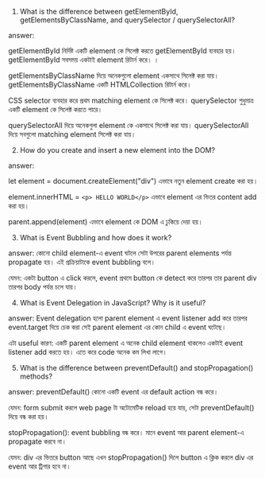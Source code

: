 1. What is the difference between getElementById, getElementsByClassName, and querySelector / querySelectorAll?

answer:
<!-- getElementById: -->
getElementById নির্দিষ্ট একটি element কে সিলেক্ট করতে getElementById ব্যবহার হয়। getElementById সবসময় একটাই element রিটার্ন করে। ।

<!-- getElementsByClassName -->
getElementsByClassName দিয়ে অনেকগুলো element একসাথে সিলেক্ট করা যায়। getElementsByClassName একটি HTMLCollection রিটার্ন করে। 


<!-- querySelector -->
CSS selector ব্যবহার করে প্রথম matching element কে সিলেক্ট করে। querySelector শুধুমাত্র একটি element কে সিলেক্ট করতে পারে। 


<!-- querySelectorAll -->
querySelectorAll দিয়ে অনেকগুলা element কে একসাথে সিলেক্ট করা যায়।
querySelectorAll দিয়ে সবগুলো matching element সিলেক্ট করা যায়।










2. How do you create and insert a new element into the DOM?

answer:
<!-- element create -->
let element = document.createElement("div") এভাবে নতুন element create করা হয়।

<!-- element এর ভিতর content add করা  -->
element.innerHTML = `<p> HELLO WORLD</p>` এভাবে element এর ভিতর content add করা হয়।

<!-- insert করা -->
parent.append(element) এভাবে element কে DOM এ  ঢুকিয়ে দেয়া হয়।










3. What is Event Bubbling and how does it work?

answer:
কোনো child element-এ event ঘটলে সেটা উপরের parent elements পর্যন্ত propagate হয়।
এই প্রক্রিয়াটাকে event bubbling বলে।

যেমন: 
একটা button এ click করলে, event প্রথমে button কে detect করে  তারপর তার parent div তারপর body পর্যন্ত চলে যায়।  










4. What is Event Delegation in JavaScript? Why is it useful?

answer:
Event delegation হলো parent element এ event listener add করে তারপর event.target দিয়ে চেক করা সেই  parent element এর কোন child এ event ঘটেছে।

এটা useful কারণ:
একটি parent element এ অনেক child element থাকলেও একটাই event listener add করতে হয়।
এতে করে code অনেক কম লিখা লাগে।










5. What is the difference between preventDefault() and stopPropagation() methods?

answer:
preventDefault() কোনো একটি event এর default action বন্ধ করে।

যেমন: 
form submit করলে web page টা অটোমেটিক  reload হয়ে যায়, সেটা preventDefault() দিয়ে বন্ধ করা হয়। 


stopPropagation():
event bubbling বন্ধ করে। মানে event আর parent element-এ propagate করবে না।

যেমন: 
div এর ভিতরে button আছে এখন stopPropagation() দিলে button এ ক্লিক করলে div এর event আর ট্রিগার হবে না। 

